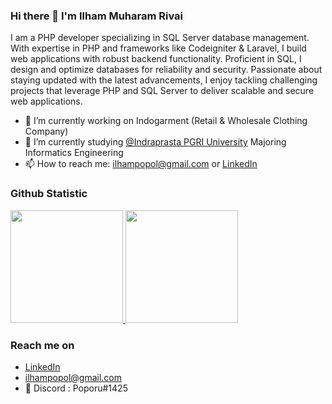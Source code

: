 ### Hi there 👋 I'm Ilham Muharam Rivai

I am a PHP developer specializing in SQL Server database management. With expertise in PHP and frameworks like Codeigniter & Laravel, I build web applications with robust backend functionality. Proficient in SQL, I design and optimize databases for reliability and security. Passionate about staying updated with the latest advancements, I enjoy tackling challenging projects that leverage PHP and SQL Server to deliver scalable and secure web applications.


- 🔭 I’m currently working on Indogarment (Retail & Wholesale Clothing Company)
- 🌱 I’m currently studying <a href='https://unindra.ac.id/'  target="_blank">@Indraprasta PGRI University</a> Majoring Informatics Engineering
- 📫 How to reach me: <a href='mailto:ilhampopol@gmail.com'>ilhampopol@gmail.com</a> or <a href='https://www.linkedin.com/in/ilhampopol/'  target="_blank">LinkedIn</a>


### Github Statistic
<p align="left">
<a href="https://github.com/ilhampopol">
  <img height="180em" src="https://github-readme-stats-eight-theta.vercel.app/api?username=boreneoux&show_icons=true&theme=algolia&include_all_commits=true&count_private=true"/>
  <img height="180em" src="https://github-readme-stats-eight-theta.vercel.app/api/top-langs/?username=ilhampopol&layout=compact&langs_count=8&theme=algolia"/>
</a>
</p>

### Reach me on
- <a href="https://linkedin.com/in/ilhampopol/"  target="_blank">LinkedIn</a>
- ilhampopol@gmail.com
- 💬 Discord : Poporu#1425
